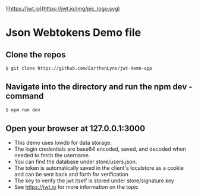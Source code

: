 ![https://jwt.io](https://jwt.io/img/pic_logo.svg)
# Json Webtokens Demo file

## Clone the repos

```sh
$ git clone https://github.com/EarthenLynx/jwt-demo-app
```

## Navigate into the directory and run the npm dev - command

```sh
$ npm run dev
```

## Open your browser at 127.0.0.1:3000

- This demo uses lowdb for data storage. 
- The login credentials are base64 encoded, saved, and decoded when needed to fetch the username. 
- You can find the database under store/users.json.
- The token is automatically saved in the client's localstore as a cookie and can be sent back and forth for verification
- The key to verify the jwt itself is stored under store/signature.key
- See https://jwt.io for more information on the topic
